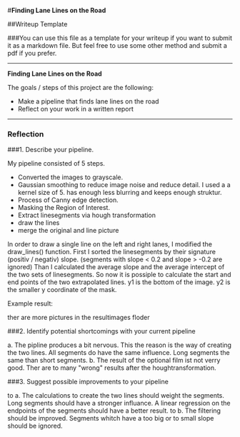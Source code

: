 #**Finding Lane Lines on the Road** 

##Writeup Template

###You can use this file as a template for your writeup if you want to submit it as a markdown file. But feel free to use some other method and submit a pdf if you prefer.

---

**Finding Lane Lines on the Road**

The goals / steps of this project are the following:
* Make a pipeline that finds lane lines on the road
* Reflect on your work in a written report

---

### Reflection

###1. Describe your pipeline.

My pipeline consisted of 5 steps.
 
* Converted the images to grayscale. 
* Gaussian smoothing to reduce image noise and reduce detail. I used a a kernel size of 5. has enough less blurring and keeps enough struktur.
* Process of Canny edge detection. 
* Masking the Region of Interest.
* Extract linesegments via hough transformation
* draw the lines
* merge the original and line picture


In order to draw a single line on the left and right lanes, I modified the draw_lines() function.
First I sorted the linesegments by their signature (positiv / negativ) slope. (segments with slope < 0.2 and slope > -0.2 are ignored)
Than I calculated the average slope and the average intercept of the two sets of linesegments.
So now it is possiple to calculate the start and end points of the two extrapolated lines.
y1 is the bottom of the image.
y2 is the smaller y coordinate of the mask. 

Example result: 

[//]: # (Image References)

[image1]: ./resultimages/solidWhiteCurve.jpg_first_result.png "first SolidWhiteCurve"
[image1]: ./resultimages/solidWhiteCurve.jpg_result.png "Endresult SolidWhiteCurve"

ther are more pictures in the resultimages floder

###2. Identify potential shortcomings with your current pipeline

a. The pipline produces a bit nervous. This the reason is the way of creating the two lines. All segments do have the same influence. Long segments the same than short segments.
b. The result of the optional film ist not verry good. Ther are to many "wrong" results after the houghtransformation. 


###3. Suggest possible improvements to your pipeline

to a. The calculations to create the two lines should weight the segments. Long segments should have a stronger influance. A linear regression on the endpoints of the segments should have a better result. 
to b. The filtering should be improved. Segments whitch have a too big or to small slope should be ignored. 
   
